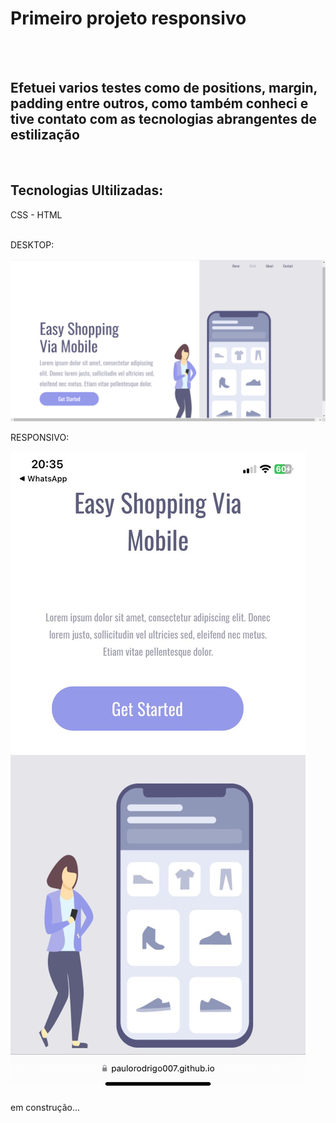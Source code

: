 <h1>Primeiro projeto responsivo</h1>
<br>
<br>
<h2>Efetuei varios testes como de positions, margin, padding entre outros, como também conheci e tive contato com as tecnologias abrangentes de estilização</h2>
<br>
<h2>Tecnologias Ultilizadas:</h2>
CSS - HTML
<br>
<br>
<p>DESKTOP:</p>
<img src="https://github.com/PauloRodrigo007/primeiro-projeto-responsivo/blob/main/assets/redmeproject.png?raw=true" />
<br>
<p>RESPONSIVO:</p>
<img src="https://github.com/PauloRodrigo007/primeiro-projeto-responsivo/blob/main/assets/responsivoproject.jpg?raw=true" />
<br>
<p>em construção...</p>
